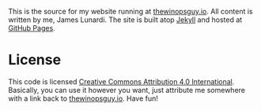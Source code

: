 This is the source for my website running at [thewinopsguy.io](https://thewinopsguy.io). All content is written by me, James Lunardi. The site is built atop [Jekyll](http://jekyllrb.com) and hosted at [GitHub Pages](https://pages.github.com/).


# License

This code is licensed [Creative Commons Attribution 4.0 International](http://creativecommons.org/licenses/by/4.0/). Basically, you can use it however you want, just attribute me somewhere with a link back to [thewinopsguy.io](https://thewinopsguy.io). Have fun!